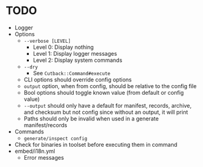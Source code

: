# TODO

* Logger
* Options
  * `--verbose [LEVEL]`
    * Level 0: Display nothing
    * Level 1: Display logger messages
    * Level 2: Display system commands
  * `--dry`
    * See `Cutback::Command#execute`
  * CLI options should override config options
  * `output` option, when from config, should be relative to the config file
  * Bool options should toggle known value (from default or config value)
  * `--output` should only have a default for manifest, records, archive, and checksum
    but not config since without an output, it will print
  * Paths should only be invalid when used in a generate manifest/records
* Commands
  * `generate/inspect config`
* Check for binaries in toolset before executing them in command
* embed/i18n.yml
  * Error messages

